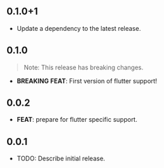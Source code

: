 ## 0.1.0+1

 - Update a dependency to the latest release.

## 0.1.0

> Note: This release has breaking changes.

 - **BREAKING** **FEAT**: First version of flutter support!

## 0.0.2

 - **FEAT**: prepare for flutter specific support.

## 0.0.1

* TODO: Describe initial release.
